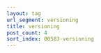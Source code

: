 ```yaml
---
layout: tag
url_segment: versioning
title: versioning
post_count: 4
sort_index: 00583-versioning
---
```

